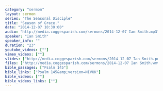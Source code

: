 ```yaml
---
category: "sermon"
layout: sermon
series: "The Seasonal Disciple"
title: "Season of Grace."
date: "2014-12-07 10:30:00"
audio: "http://media.coggesparish.com/sermons/2014-12-07 Ian Smith.mp3"
speaker: "Ian Smith"
speaker_info: ""
duration: "23"
youtube_videos: [""]
vimeo_videos: [""]
slides: ["http://media.coggesparish.com/sermons/2014-12-07 Ian Smith.pdf"]
files: ["http://media.coggesparish.com/sermons/2014-12-07 Ian Smith.wmv"]
bible_passages: ["Psalm 145"]
bible_links: ["Psalm 145&amp;version=NIVUK"]
bible_videos: [""]
bible_videos_links: [""]
---
```

